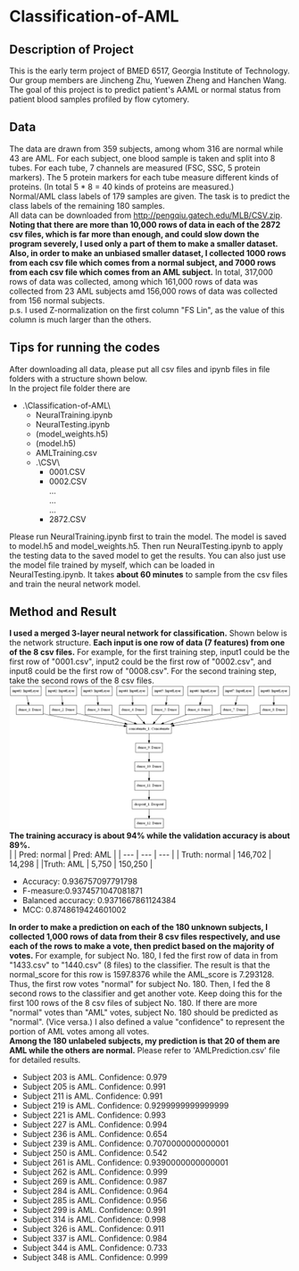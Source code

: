# Classification-of-AML
## Description of Project
This is the early term project of BMED 6517, Georgia Institute of Technology. Our group members are Jincheng Zhu, Yuewen Zheng and Hanchen Wang. The goal of this project is to predict patient's AAML or normal status from patient blood samples profiled by flow cytomery.  
## Data
The data are drawn from 359 subjects, among whom 316 are normal while 43 are AML. For each subject, one blood sample is taken and split into 8 tubes. For each tube, 7 channels are measured (FSC, SSC, 5 protein markers). The 5 protein markers for each tube measure different kinds of proteins. (In total 5 * 8 = 40 kinds of proteins are measured.)  
Normal/AML class labels of 179 samples are given. The task is to predict the class labels of the remaining 180 samples.  
All data can be downloaded from http://pengqiu.gatech.edu/MLB/CSV.zip.  
**Noting that there are more than 10,000 rows of data in each of the 2872 csv files, which is far more than enough, and could slow down the program severely, I used only a part of them to make a smaller dataset. Also, in order to make an unbiased smaller dataset, I collected 1000 rows from each csv file which comes from a normal subject, and 7000 rows from each csv file which comes from an AML subject.** In total, 317,000 rows of data was collected, among which 161,000 rows of data was collected from 23 AML subjects amd 156,000 rows of data was collected from 156 normal subjects.  
p.s. I used Z-normalization on the first column "FS Lin", as the value of this column is much larger than the others.

## Tips for running the codes
After downloading all data, please put all csv files and ipynb files in file folders with a structure shown below.  
In the project file folder there are
- .\Classification-of-AML\  
	- NeuralTraining.ipynb  
	- NeuralTesting.ipynb  
	- (model_weights.h5)  
	- (model.h5)  
	- AMLTraining.csv  
	- .\CSV\  
		- 0001.CSV  
		- 0002.CSV  
		...  
		...  
		...  
		- 2872.CSV  

Please run NeuralTraining.ipynb first to train the model. The model is saved to model.h5 and model_weights.h5. Then run NeuralTesting.ipynb to apply the testing data to the saved model to get the results. You can also just use the model file trained by myself, which can be loaded in NeuralTesting.ipynb. It takes **about 60 minutes** to sample from the csv files and train the neural network model.

## Method and Result
**I used a merged 3-layer neural network for classification.** Shown below is the network structure. **Each input is one row of data (7 features) from one of the 8 csv files.** For example, for the first training step, input1 could be the first row of "0001.csv", input2 could be the first row of "0002.csv", and input8 could be the first row of "0008.csv". For the second training step, take the second rows of the 8 csv files.  
![NN model structure](/model.png)
**The training accuracy is about 94% while the validation accuracy is about 89%.**  
|  | Pred: normal | Pred: AML |
| --- | --- | --- |
| Truth: normal | 146,702 | 14,298 |
|Truth: AML | 5,750 | 150,250 |

- Accuracy: 0.936757097791798  
- F-measure:0.9374571047081871  
- Balanced accuracy: 0.9371667861124384  
- MCC: 0.8748619424601002  
  
**In order to make a prediction on each of the 180 unknown subjects, I collected 1,000 rows of data from their 8 csv files respectively, and use each of the rows to make a vote, then predict based on the majority of votes.** For example, for subject No. 180, I fed the first row of data in from "1433.csv" to "1440.csv" (8 files) to the classifier. The result is that the normal_score for this row is 1597.8376 while the AML_score is 7.293128. Thus, the first row votes "normal" for subject No. 180. Then, I fed the 8 second rows to the classifier and get another vote. Keep doing this for the first 100 rows of the 8 csv files of subject No. 180. If there are more "normal" votes than "AML" votes, subject No. 180 should be predicted as "normal". (Vice versa.) I also defined a value "confidence" to represent the portion of AML votes among all votes.  
**Among the 180 unlabeled subjects, my prediction is that 20 of them are AML while the others are normal.** Please refer to 'AMLPrediction.csv' file for detailed results.  
- Subject 203 is AML. Confidence: 0.979
- Subject 205 is AML. Confidence: 0.991
- Subject 211 is AML. Confidence: 0.991
- Subject 219 is AML. Confidence: 0.9299999999999999
- Subject 221 is AML. Confidence: 0.993
- Subject 227 is AML. Confidence: 0.994
- Subject 236 is AML. Confidence: 0.654
- Subject 239 is AML. Confidence: 0.7070000000000001
- Subject 250 is AML. Confidence: 0.542
- Subject 261 is AML. Confidence: 0.9390000000000001
- Subject 262 is AML. Confidence: 0.999
- Subject 269 is AML. Confidence: 0.987
- Subject 284 is AML. Confidence: 0.964
- Subject 285 is AML. Confidence: 0.956
- Subject 299 is AML. Confidence: 0.991
- Subject 314 is AML. Confidence: 0.998
- Subject 326 is AML. Confidence: 0.911
- Subject 337 is AML. Confidence: 0.984
- Subject 344 is AML. Confidence: 0.733
- Subject 348 is AML. Confidence: 0.999
